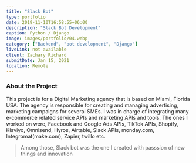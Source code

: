 ```yaml
---
title: "Slack Bot"
type: portfolio
date: 2019-11-10T16:58:55+06:00
description: "Slack Bot Development"
caption: Python / Django
image: images/portfolio/04.webp
category: ["Backend", "bot development", "Django"]
liveLink: not available
client: Zachary Richard
submitDate: Jan 15, 2021
location: Remote
---
```


### About the Project

This project is for a Digital Marketing agency that is based on Miami, Florida USA.
The agency is responsible for creating and managing advertising, marketing campaigns for several SMEs.
I was in charge of integrating many e-commerce related service APIs and marketing APIs and tools.
The ones I worked on were, Facebook and Google Ads APIs, TikTok APIs, Shopify, Klaviyo, Omnisend, Hyros, Airtable, Slack APIs, monday.com, Integromat(make.com), Zapier, twillo etc.

> Among those, Slack bot was the one I created with passsion of new things and innovation
